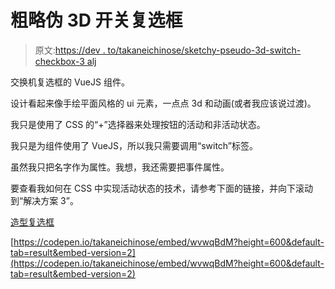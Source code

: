 # 粗略伪 3D 开关复选框

> 原文:[https://dev . to/takaneichinose/sketchy-pseudo-3d-switch-checkbox-3 alj](https://dev.to/takaneichinose/sketchy-pseudo-3d-switch-checkbox-3alj)

交换机复选框的 VueJS 组件。

设计看起来像手绘平面风格的 ui 元素，一点点 3d 和动画(或者我应该说过渡)。

我只是使用了 CSS 的“+”选择器来处理按钮的活动和非活动状态。

我只是为组件使用了 VueJS，所以我只需要调用“switch”标签。

虽然我只把名字作为属性。我想，我还需要把事件属性。

要查看我如何在 CSS 中实现活动状态的技术，请参考下面的链接，并向下滚动到“解决方案 3”。

[造型复选框](https://dev.to/takaneichinose/styling-checkbox-history-that-i-know-evolution-of-my-knowledge-3l)

[https://codepen.io/takaneichinose/embed/wvwqBdM?height=600&default-tab=result&embed-version=2](https://codepen.io/takaneichinose/embed/wvwqBdM?height=600&default-tab=result&embed-version=2)
